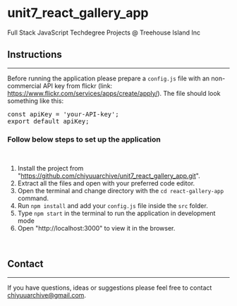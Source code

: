 # unit7_react_gallery_app
 Full Stack JavaScript Techdegree Projects @ Treehouse Island Inc

## Instructions
---
Before running the application please prepare a `config.js` file with an non-commercial API key from flickr (link: https://www.flickr.com/services/apps/create/apply/). The file should look something like this: 

<pre>
const apiKey = 'your-API-key';
export default apiKey;
</pre>

### Follow below steps to set up the application
<br>

1) Install the project from "https://github.com/chiyuuarchive/unit7_react_gallery_app.git".
2) Extract all the files and open with your preferred code editor.
3) Open the terminal and change directory with the `cd react-gallery-app` command.
4) Run `npm install` and add your `config.js` file inside the `src` folder.
5) Type `npm start` in the terminal to run the application in development mode
6) Open "http://localhost:3000" to view it in the browser.

<br>

## Contact
---
If you have questions, ideas or suggestions please feel free to contact chiyuuarchive@gmail.com.
